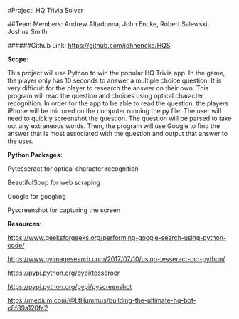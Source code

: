 #Project: HQ Trivia Solver

##Team Members: Andrew Altadonna, John Encke, Robert Salewski, Joshua Smith

######Github Link: https://github.com/johnencke/HQS

**Scope:**

This project will use Python to win the popular HQ Trivia app. 
In the game, the player only has 10 seconds to answer a multiple choice 
question. It is very difficult for the player to research the answer on 
their own. This program will read the question and choices using optical 
character recognition. In order for the app to be able to read the question, 
the players iPhone will be mirrored on the computer running the py file. 
The user will need to quickly screenshot the question. 
The question will be parsed to take out any extraneous words. 
Then, the program will use Google to find the answer that is most associated 
with the question and output that answer to the user.


**Python Packages:**

Pytesseract for optical character recognition

BeautifulSoup for web scraping

Google for googling

Pyscreenshot for capturing the screen



**Resources:**

https://www.geeksforgeeks.org/performing-google-search-using-python-code/

https://www.pyimagesearch.com/2017/07/10/using-tesseract-ocr-python/

https://pypi.python.org/pypi/tesserocr

https://pypi.python.org/pypi/pyscreenshot

https://medium.com/@LtHummus/building-the-ultimate-hq-bot-c8f89a120fe2
